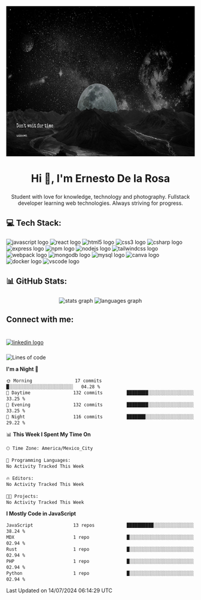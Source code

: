 <div align="center">
    <img width="100%" height = "400px" src="./LifeIs.png" alt="cover" />
</div>

###

<h1 align="center">Hi 👋, I'm Ernesto De la Rosa</h1>

###

<p align="center">Student with love for knowledge, technology and photography. Fullstack developer learning web technologies. Always striving for progress.</p>

###

<h2 align="left">💻 Tech Stack:</h2>

###

<div align="left">
  <img src="https://cdn.jsdelivr.net/gh/devicons/devicon/icons/javascript/javascript-original.svg" height="30" width="42" alt="javascript logo"  />
  <img src="https://cdn.jsdelivr.net/gh/devicons/devicon/icons/react/react-original.svg" height="30" width="42" alt="react logo"  />
  <img src="https://cdn.jsdelivr.net/gh/devicons/devicon/icons/html5/html5-original.svg" height="30" width="42" alt="html5 logo"  />
  <img src="https://cdn.jsdelivr.net/gh/devicons/devicon/icons/css3/css3-original.svg" height="30" width="42" alt="css3 logo"  />
  <img src="https://cdn.jsdelivr.net/gh/devicons/devicon/icons/csharp/csharp-original.svg" height="30" width="42" alt="csharp logo"  />
  <img src="https://cdn.jsdelivr.net/gh/devicons/devicon/icons/express/express-original.svg" height="30" width="42" alt="express logo"  />
  <img src="https://cdn.jsdelivr.net/gh/devicons/devicon/icons/npm/npm-original-wordmark.svg" height="30" width="42" alt="npm logo"  />
  <img src="https://cdn.jsdelivr.net/gh/devicons/devicon/icons/nodejs/nodejs-original.svg" height="30" width="42" alt="nodejs logo"  />
  <img src="https://cdn.jsdelivr.net/gh/devicons/devicon/icons/tailwindcss/tailwindcss-plain.svg" height="30" width="42" alt="tailwindcss logo"  />
  <img src="https://cdn.jsdelivr.net/gh/devicons/devicon/icons/webpack/webpack-original.svg" height="30" width="42" alt="webpack logo"  />
  <img src="https://cdn.jsdelivr.net/gh/devicons/devicon/icons/mongodb/mongodb-original.svg" height="30" width="42" alt="mongodb logo"  />
  <img src="https://cdn.jsdelivr.net/gh/devicons/devicon/icons/mysql/mysql-original.svg" height="30" width="42" alt="mysql logo"  />
  <img src="https://cdn.jsdelivr.net/gh/devicons/devicon/icons/canva/canva-original.svg" height="30" width="42" alt="canva logo"  />
  <img src="https://cdn.jsdelivr.net/gh/devicons/devicon/icons/docker/docker-original.svg" height="30" width="42" alt="docker logo"  />
  <img src="https://cdn.jsdelivr.net/gh/devicons/devicon/icons/vscode/vscode-original.svg" height="30" width="42" alt="vscode logo"  />
</div>

###

<h2 align="left">📊 GitHub Stats:</h2>

###

<div align="center">
  <img src="https://github-readme-stats.vercel.app/api?hide_title=false&hide_rank=false&show_icons=true&include_all_commits=true&count_private=true&disable_animations=false&theme=dracula&locale=en&hide_border=false&username=fufinop" height="150" alt="stats graph"  />
  <img src="https://github-readme-stats.vercel.app/api/top-langs?locale=en&hide_title=false&layout=compact&card_width=320&langs_count=5&theme=dracula&hide_border=false&username=fufinop" height="150" alt="languages graph"  />
</div>

###

<h2 align="left">Connect with me:</h2>

###

<br clear="both">

<div align="left">
  <a href="https://www.linkedin.com/in/ernesto-de-la-rosa-zamora-636a28259/" target="_blank">
    <img src="https://raw.githubusercontent.com/maurodesouza/profile-readme-generator/master/src/assets/icons/social/linkedin/default.svg" width="52" height="40" alt="linkedin logo"  />
  </a>
</div>

###

<!--START_SECTION:waka-->
![Lines of code](https://img.shields.io/badge/From%20Hello%20World%20I%27ve%20Written-203.6%20thousand%20lines%20of%20code-blue)

**I'm a Night 🦉** 

```text
🌞 Morning                17 commits          █░░░░░░░░░░░░░░░░░░░░░░░░   04.28 % 
🌆 Daytime                132 commits         ████████░░░░░░░░░░░░░░░░░   33.25 % 
🌃 Evening                132 commits         ████████░░░░░░░░░░░░░░░░░   33.25 % 
🌙 Night                  116 commits         ███████░░░░░░░░░░░░░░░░░░   29.22 % 
```


📊 **This Week I Spent My Time On** 

```text
🕑︎ Time Zone: America/Mexico_City

💬 Programming Languages: 
No Activity Tracked This Week

🔥 Editors: 
No Activity Tracked This Week

🐱‍💻 Projects: 
No Activity Tracked This Week
```

**I Mostly Code in JavaScript** 

```text
JavaScript               13 repos            ██████████░░░░░░░░░░░░░░░   38.24 % 
MDX                      1 repo              █░░░░░░░░░░░░░░░░░░░░░░░░   02.94 % 
Rust                     1 repo              █░░░░░░░░░░░░░░░░░░░░░░░░   02.94 % 
PHP                      1 repo              █░░░░░░░░░░░░░░░░░░░░░░░░   02.94 % 
Python                   1 repo              █░░░░░░░░░░░░░░░░░░░░░░░░   02.94 % 
```




 Last Updated on 14/07/2024 06:14:29 UTC
<!--END_SECTION:waka-->
